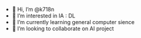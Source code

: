 - 👋 Hi, I’m @k718n
- 👀 I’m interested in IA : DL
- 🌱 I’m currently learning general computer sience
- 💞️ I’m looking to collaborate on AI project
 


<!---
k718n/k718n is a ✨ special ✨ repository because its `README.md` (this file) appears on your GitHub profile.
You can click the Preview link to take a look at your changes.
--->
